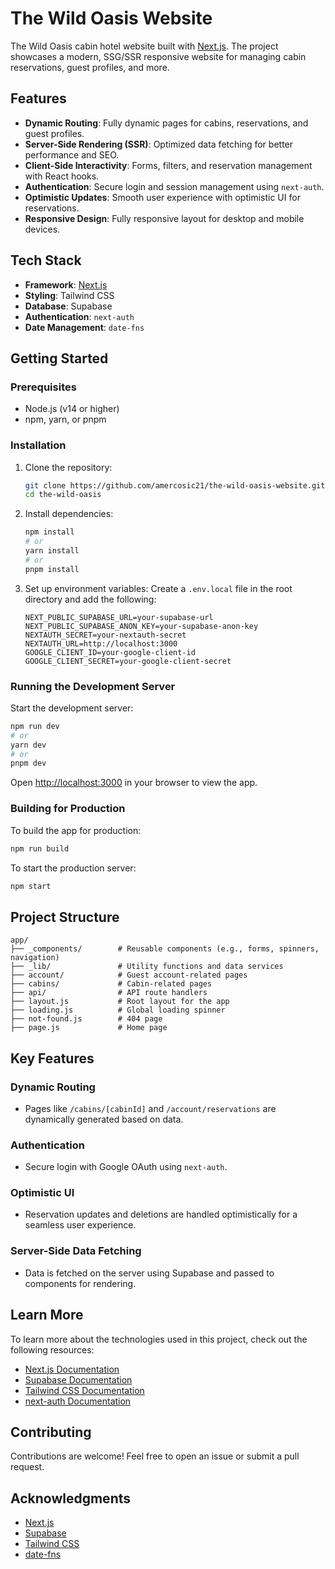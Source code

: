 # The Wild Oasis Website

The Wild Oasis cabin hotel website built with [Next.js](https://nextjs.org/). The project showcases a modern, SSG/SSR responsive website for managing cabin reservations, guest profiles, and more.

## Features

- **Dynamic Routing**: Fully dynamic pages for cabins, reservations, and guest profiles.
- **Server-Side Rendering (SSR)**: Optimized data fetching for better performance and SEO.
- **Client-Side Interactivity**: Forms, filters, and reservation management with React hooks.
- **Authentication**: Secure login and session management using `next-auth`.
- **Optimistic Updates**: Smooth user experience with optimistic UI for reservations.
- **Responsive Design**: Fully responsive layout for desktop and mobile devices.

## Tech Stack

- **Framework**: [Next.js](https://nextjs.org/)
- **Styling**: Tailwind CSS
- **Database**: Supabase
- **Authentication**: `next-auth`
- **Date Management**: `date-fns`

## Getting Started

### Prerequisites

- Node.js (v14 or higher)
- npm, yarn, or pnpm

### Installation

1. Clone the repository:

   ```bash
   git clone https://github.com/amercosic21/the-wild-oasis-website.git
   cd the-wild-oasis
   ```

2. Install dependencies:

   ```bash
   npm install
   # or
   yarn install
   # or
   pnpm install
   ```

3. Set up environment variables:
   Create a `.env.local` file in the root directory and add the following:
   ```env
   NEXT_PUBLIC_SUPABASE_URL=your-supabase-url
   NEXT_PUBLIC_SUPABASE_ANON_KEY=your-supabase-anon-key
   NEXTAUTH_SECRET=your-nextauth-secret
   NEXTAUTH_URL=http://localhost:3000
   GOOGLE_CLIENT_ID=your-google-client-id
   GOOGLE_CLIENT_SECRET=your-google-client-secret
   ```

### Running the Development Server

Start the development server:

```bash
npm run dev
# or
yarn dev
# or
pnpm dev
```

Open [http://localhost:3000](http://localhost:3000) in your browser to view the app.

### Building for Production

To build the app for production:

```bash
npm run build
```

To start the production server:

```bash
npm start
```

## Project Structure

```
app/
├── _components/        # Reusable components (e.g., forms, spinners, navigation)
├── _lib/               # Utility functions and data services
├── account/            # Guest account-related pages
├── cabins/             # Cabin-related pages
├── api/                # API route handlers
├── layout.js           # Root layout for the app
├── loading.js          # Global loading spinner
├── not-found.js        # 404 page
├── page.js             # Home page
```

## Key Features

### Dynamic Routing

- Pages like `/cabins/[cabinId]` and `/account/reservations` are dynamically generated based on data.

### Authentication

- Secure login with Google OAuth using `next-auth`.

### Optimistic UI

- Reservation updates and deletions are handled optimistically for a seamless user experience.

### Server-Side Data Fetching

- Data is fetched on the server using Supabase and passed to components for rendering.

## Learn More

To learn more about the technologies used in this project, check out the following resources:

- [Next.js Documentation](https://nextjs.org/docs)
- [Supabase Documentation](https://supabase.com/docs)
- [Tailwind CSS Documentation](https://tailwindcss.com/docs)
- [next-auth Documentation](https://next-auth.js.org/getting-started/introduction)

## Contributing

Contributions are welcome! Feel free to open an issue or submit a pull request.

## Acknowledgments

- [Next.js](https://nextjs.org/)
- [Supabase](https://supabase.com/)
- [Tailwind CSS](https://tailwindcss.com/)
- [date-fns](https://date-fns.org/)
